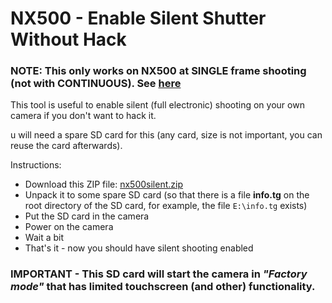 # NX500 - Enable Silent Shutter Without Hack

### NOTE: This only works on NX500 at SINGLE frame shooting (not with CONTINUOUS). See [here](https://github.com/ottokiksmaler/nx500_nx1_modding/blob/master/NX500%20Silent%20shooting.md)

This tool is useful to enable silent (full electronic) shooting on your own camera if you don't want to hack it.

u will need a spare SD card for this (any card, size is not important, you can reuse the card afterwards).

Instructions:
  - Download this ZIP file: [nx500silent.zip](https://github.com/ottokiksmaler/nx500_nx1_modding/blob/master/nx500silent.zip?raw=true)
  - Unpack it to some spare SD card (so that there is a file **info.tg** on the root directory of the SD card, for example, the file ```E:\info.tg``` exists)
  - Put the SD card in the camera
  - Power on the camera
  - Wait a bit
  - That's it - now you should have silent shooting enabled

### IMPORTANT - This SD card will start the camera in *"Factory mode"* that has limited touchscreen (and other) functionality.

